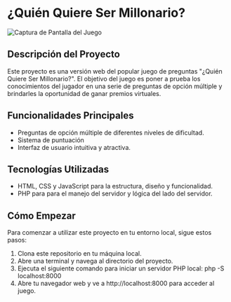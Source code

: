 # ¿Quién Quiere Ser Millonario?

![Captura de Pantalla del Juego](LOGO_QQSM.jng)

## Descripción del Proyecto

Este proyecto es una versión web del popular juego de preguntas "¿Quién Quiere Ser Millonario?". El objetivo del juego es poner a prueba los conocimientos del jugador en una serie de preguntas de opción múltiple y brindarles la oportunidad de ganar premios virtuales.

## Funcionalidades Principales

- Preguntas de opción múltiple de diferentes niveles de dificultad.
- Sistema de puntuación
- Interfaz de usuario intuitiva y atractiva.

## Tecnologías Utilizadas

- HTML, CSS y JavaScript para la estructura, diseño y funcionalidad.
- PHP para para el manejo del servidor y lógica del lado del servidor.

## Cómo Empezar

Para comenzar a utilizar este proyecto en tu entorno local, sigue estos pasos:

1. Clona este repositorio en tu máquina local.
2. Abre una terminal y navega al directorio del proyecto.
3. Ejecuta el siguiente comando para iniciar un servidor PHP local: php -S localhost:8000
4. Abre tu navegador web y ve a http://localhost:8000 para acceder al juego.
    


